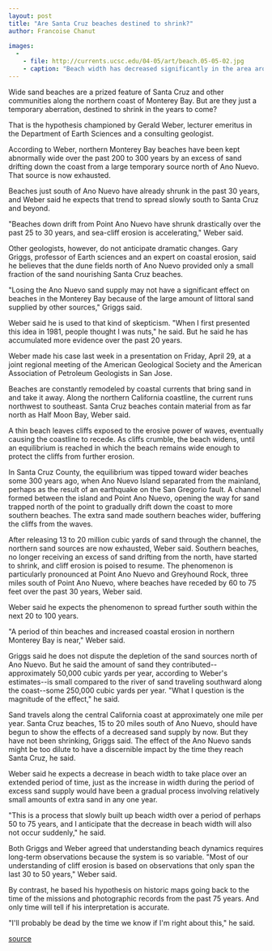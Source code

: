 ```yaml
---
layout: post
title: "Are Santa Cruz beaches destined to shrink?"
author: Francoise Chanut 
                  
images:
  -
    - file: http://currents.ucsc.edu/04-05/art/beach.05-05-02.jpg
    - caption: "Beach width has decreased significantly in the area around Greyhound Rock, 3 miles south of Ano Nuevo, over the past 30 years. Photo: Copyright (c) 2002-2004 Kenneth & Gabrielle Adelman, California Coastal Records Project, www.californiacoastline.org"
---
```


Wide sand beaches are a prized feature of Santa Cruz and other communities along the northern coast of Monterey Bay. But are they just a temporary aberration, destined to shrink in the years to come?

That is the hypothesis championed by Gerald Weber, lecturer emeritus in the Department of Earth Sciences and a consulting geologist.

According to Weber, northern Monterey Bay beaches have been kept abnormally wide over the past 200 to 300 years by an excess of sand drifting down the coast from a large temporary source north of Ano Nuevo. That source is now exhausted.

Beaches just south of Ano Nuevo have already shrunk in the past 30 years, and Weber said he expects that trend to spread slowly south to Santa Cruz and beyond.

"Beaches down drift from Point Ano Nuevo have shrunk drastically over the past 25 to 30 years, and sea-cliff erosion is accelerating," Weber said.

Other geologists, however, do not anticipate dramatic changes. Gary Griggs, professor of Earth sciences and an expert on coastal erosion, said he believes that the dune fields north of Ano Nuevo provided only a small fraction of the sand nourishing Santa Cruz beaches.

"Losing the Ano Nuevo sand supply may not have a significant effect on beaches in the Monterey Bay because of the large amount of littoral sand supplied by other sources," Griggs said.

Weber said he is used to that kind of skepticism. "When I first presented this idea in 1981, people thought I was nuts," he said. But he said he has accumulated more evidence over the past 20 years.

Weber made his case last week in a presentation on Friday, April 29, at a joint regional meeting of the American Geological Society and the American Association of Petroleum Geologists in San Jose.

Beaches are constantly remodeled by coastal currents that bring sand in and take it away. Along the northern California coastline, the current runs northwest to southeast. Santa Cruz beaches contain material from as far north as Half Moon Bay, Weber said.

A thin beach leaves cliffs exposed to the erosive power of waves, eventually causing the coastline to recede. As cliffs crumble, the beach widens, until an equilibrium is reached in which the beach remains wide enough to protect the cliffs from further erosion.

In Santa Cruz County, the equilibrium was tipped toward wider beaches some 300 years ago, when Ano Nuevo Island separated from the mainland, perhaps as the result of an earthquake on the San Gregorio fault. A channel formed between the island and Point Ano Nuevo, opening the way for sand trapped north of the point to gradually drift down the coast to more southern beaches. The extra sand made southern beaches wider, buffering the cliffs from the waves.

After releasing 13 to 20 million cubic yards of sand through the channel, the northern sand sources are now exhausted, Weber said. Southern beaches, no longer receiving an excess of sand drifting from the north, have started to shrink, and cliff erosion is poised to resume. The phenomenon is particularly pronounced at Point Ano Nuevo and Greyhound Rock, three miles south of Point Ano Nuevo, where beaches have receded by 60 to 75 feet over the past 30 years, Weber said.

Weber said he expects the phenomenon to spread further south within the next 20 to 100 years.

"A period of thin beaches and increased coastal erosion in northern Monterey Bay is near," Weber said.

Griggs said he does not dispute the depletion of the sand sources north of Ano Nuevo. But he said the amount of sand they contributed--approximately 50,000 cubic yards per year, according to Weber's estimates--is small compared to the river of sand traveling southward along the coast--some 250,000 cubic yards per year. "What I question is the magnitude of the effect," he said.

Sand travels along the central California coast at approximately one mile per year. Santa Cruz beaches, 15 to 20 miles south of Ano Nuevo, should have begun to show the effects of a decreased sand supply by now. But they have not been shrinking, Griggs said. The effect of the Ano Nuevo sands might be too dilute to have a discernible impact by the time they reach Santa Cruz, he said.

Weber said he expects a decrease in beach width to take place over an extended period of time, just as the increase in width during the period of excess sand supply would have been a gradual process involving relatively small amounts of extra sand in any one year.

"This is a process that slowly built up beach width over a period of perhaps 50 to 75 years, and I anticipate that the decrease in beach width will also not occur suddenly," he said.

Both Griggs and Weber agreed that understanding beach dynamics requires long-term observations because the system is so variable. "Most of our understanding of cliff erosion is based on observations that only span the last 30 to 50 years," Weber said.

By contrast, he based his hypothesis on historic maps going back to the time of the missions and photographic records from the past 75 years. And only time will tell if his interpretation is accurate.

"I'll probably be dead by the time we know if I'm right about this," he said.  
  

[source](http://www1.ucsc.edu/currents/04-05/05-02/beaches.asp "Permalink to beaches")
